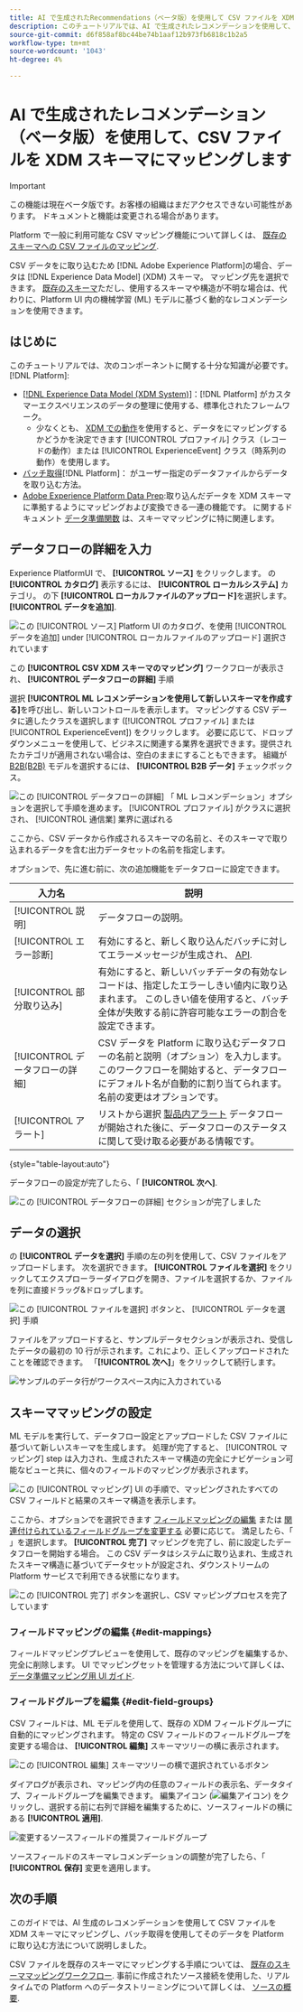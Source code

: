 ```yaml
---
title: AI で生成されたRecommendations（ベータ版）を使用して CSV ファイルを XDM スキーマにマッピングする
description: このチュートリアルでは、AI で生成されたレコメンデーションを使用して、CSV ファイルを XDM スキーマにマッピングする方法について説明します。
source-git-commit: d6f858af8bc44be74b1aaf12b973fb6818c1b2a5
workflow-type: tm+mt
source-wordcount: '1043'
ht-degree: 4%

---
```


# AI で生成されたレコメンデーション（ベータ版）を使用して、CSV ファイルを XDM スキーマにマッピングします

>[!IMPORTANT]
>
>この機能は現在ベータ版です。お客様の組織はまだアクセスできない可能性があります。 ドキュメントと機能は変更される場合があります。
>
>Platform で一般に利用可能な CSV マッピング機能について詳しくは、 [既存のスキーマへの CSV ファイルのマッピング](./existing-schema.md).

CSV データをに取り込むため [!DNL Adobe Experience Platform]の場合、データは [!DNL Experience Data Model] (XDM) スキーマ。 マッピング先を選択できます。 [既存のスキーマ](./existing-schema.md)ただし、使用するスキーマや構造が不明な場合は、代わりに、Platform UI 内の機械学習 (ML) モデルに基づく動的なレコメンデーションを使用できます。

## はじめに

このチュートリアルでは、次のコンポーネントに関する十分な知識が必要です。 [!DNL Platform]:

* [[!DNL Experience Data Model (XDM System)]](../../../xdm/home.md)：[!DNL Platform] がカスタマーエクスペリエンスのデータの整理に使用する、標準化されたフレームワーク。
   * 少なくとも、 [XDM での動作](../../../xdm/home.md#data-behaviors)を使用すると、データをにマッピングするかどうかを決定できます [!UICONTROL プロファイル] クラス（レコードの動作）または [!UICONTROL ExperienceEvent] クラス（時系列の動作）を使用します。
* [バッチ取得](../../batch-ingestion/overview.md)[!DNL Platform]： がユーザー指定のデータファイルからデータを取り込む方法。
* [Adobe Experience Platform Data Prep](../../batch-ingestion/overview.md):取り込んだデータを XDM スキーマに準拠するようにマッピングおよび変換できる一連の機能です。 に関するドキュメント [データ準備関数](../../../data-prep/functions.md) は、スキーママッピングに特に関連します。

## データフローの詳細を入力

Experience PlatformUI で、 **[!UICONTROL ソース]** をクリックします。 の **[!UICONTROL カタログ]** 表示するには、 **[!UICONTROL ローカルシステム]** カテゴリ。 の下 **[!UICONTROL ローカルファイルのアップロード]**&#x200B;を選択します。 **[!UICONTROL データを追加]**.

![この [!UICONTROL ソース] Platform UI のカタログ、を使用 [!UICONTROL データを追加] under [!UICONTROL ローカルファイルのアップロード] 選択されています](../../images/tutorials/map-csv-recommendations/local-file-upload.png)

この **[!UICONTROL CSV XDM スキーマのマッピング]** ワークフローが表示され、 **[!UICONTROL データフローの詳細]** 手順

選択 **[!UICONTROL ML レコメンデーションを使用して新しいスキーマを作成する]**&#x200B;を呼び出し、新しいコントロールを表示します。 マッピングする CSV データに適したクラスを選択します ([!UICONTROL プロファイル] または [!UICONTROL ExperienceEvent]) をクリックします。 必要に応じて、ドロップダウンメニューを使用して、ビジネスに関連する業界を選択できます。提供されたカテゴリが適用されない場合は、空白のままにすることもできます。 組織が [B2B(B2B)](../../../xdm/tutorials/relationship-b2b.md) モデルを選択するには、 **[!UICONTROL B2B データ]** チェックボックス。

![この [!UICONTROL データフローの詳細] 「 ML レコメンデーション」オプションを選択して手順を進めます。 [!UICONTROL プロファイル] がクラスに選択され、 [!UICONTROL 通信業] 業界に選ばれる](../../images/tutorials/map-csv-recommendations/select-class-and-industry.png)

ここから、CSV データから作成されるスキーマの名前と、そのスキーマで取り込まれるデータを含む出力データセットの名前を指定します。

オプションで、先に進む前に、次の追加機能をデータフローに設定できます。

| 入力名 | 説明 |
| --- | --- |
| [!UICONTROL 説明] | データフローの説明。 |
| [!UICONTROL エラー診断] | 有効にすると、新しく取り込んだバッチに対してエラーメッセージが生成され、 [API](../../batch-ingestion/api-overview.md). |
| [!UICONTROL 部分取り込み] | 有効にすると、新しいバッチデータの有効なレコードは、指定したエラーしきい値内に取り込まれます。 このしきい値を使用すると、バッチ全体が失敗する前に許容可能なエラーの割合を設定できます。 |
| [!UICONTROL データフローの詳細] | CSV データを Platform に取り込むデータフローの名前と説明（オプション）を入力します。 このワークフローを開始すると、データフローにデフォルト名が自動的に割り当てられます。 名前の変更はオプションです。 |
| [!UICONTROL アラート] | リストから選択 [製品内アラート](../../../observability/alerts/overview.md) データフローが開始された後に、データフローのステータスに関して受け取る必要がある情報です。 |

{style=&quot;table-layout:auto&quot;}

データフローの設定が完了したら、「 **[!UICONTROL 次へ]**.

![この [!UICONTROL データフローの詳細] セクションが完了しました](../../images/tutorials/map-csv-recommendations/dataflow-detail-complete.png)

## データの選択

の **[!UICONTROL データを選択]** 手順の左の列を使用して、CSV ファイルをアップロードします。 次を選択できます。 **[!UICONTROL ファイルを選択]** をクリックしてエクスプローラーダイアログを開き、ファイルを選択するか、ファイルを列に直接ドラッグ&amp;ドロップします。

![この [!UICONTROL ファイルを選択] ボタンと、 [!UICONTROL データを選択] 手順](../../images/tutorials/map-csv-recommendations/upload-files.png)

ファイルをアップロードすると、サンプルデータセクションが表示され、受信したデータの最初の 10 行が示されます。これにより、正しくアップロードされたことを確認できます。 「**[!UICONTROL 次へ]**」をクリックして続行します。

![サンプルのデータ行がワークスペース内に入力されている](../../images/tutorials/map-csv-recommendations/data-uploaded.png)

## スキーママッピングの設定

ML モデルを実行して、データフロー設定とアップロードした CSV ファイルに基づいて新しいスキーマを生成します。 処理が完了すると、 [!UICONTROL マッピング] step は入力され、生成されたスキーマ構造の完全にナビゲーション可能なビューと共に、個々のフィールドのマッピングが表示されます。

![この [!UICONTROL マッピング] UI の手順で、マッピングされたすべての CSV フィールドと結果のスキーマ構造を表示します。](../../images/tutorials/map-csv-recommendations/schema-generated.png)

ここから、オプションでを選択できます [フィールドマッピングの編集](#edit-mappings) または [関連付けられているフィールドグループを変更する](#edit-schema) 必要に応じて。 満足したら、「 」を選択します。 **[!UICONTROL 完了]** マッピングを完了し、前に設定したデータフローを開始する場合。 この CSV データはシステムに取り込まれ、生成されたスキーマ構造に基づいてデータセットが設定され、ダウンストリームの Platform サービスで利用できる状態になります。

![この [!UICONTROL 完了] ボタンを選択し、CSV マッピングプロセスを完了しています](../../images/tutorials/map-csv-recommendations/finish-mapping.png)

### フィールドマッピングの編集 {#edit-mappings}

フィールドマッピングプレビューを使用して、既存のマッピングを編集するか、完全に削除します。 UI でマッピングセットを管理する方法について詳しくは、 [データ準備マッピング用 UI ガイド](../../../data-prep/ui/mapping.md#mapping-interface).

### フィールドグループを編集 {#edit-field-groups}

CSV フィールドは、ML モデルを使用して、既存の XDM フィールドグループに自動的にマッピングされます。 特定の CSV フィールドのフィールドグループを変更する場合は、 **[!UICONTROL 編集]** スキーマツリーの横に表示されます。

![この [!UICONTROL 編集] スキーマツリーの横で選択されているボタン](../../images/tutorials/map-csv-recommendations/edit-schema-structure.png)

ダイアログが表示され、マッピング内の任意のフィールドの表示名、データタイプ、フィールドグループを編集できます。 編集アイコン (![編集アイコン](../../images/tutorials/map-csv-recommendations/edit-icon.png)) をクリックし、選択する前に右列で詳細を編集するために、ソースフィールドの横にある **[!UICONTROL 適用]**.

![変更するソースフィールドの推奨フィールドグループ](../../images/tutorials/map-csv-recommendations/select-schema-field.png)

ソースフィールドのスキーマレコメンデーションの調整が完了したら、「 **[!UICONTROL 保存]** 変更を適用します。

## 次の手順

このガイドでは、AI 生成のレコメンデーションを使用して CSV ファイルを XDM スキーマにマッピングし、バッチ取得を使用してそのデータを Platform に取り込む方法について説明しました。

CSV ファイルを既存のスキーマにマッピングする手順については、 [既存のスキーママッピングワークフロー](./existing-schema.md). 事前に作成されたソース接続を使用した、リアルタイムでの Platform へのデータストリーミングについて詳しくは、 [ソースの概要](../../../sources/home.md).
